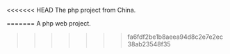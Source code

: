 <<<<<<< HEAD
﻿The php project from China.

=======
A php web project.
>>>>>>> fa6fdf2be1b8aeea94d8c2e7e2ec38ab23548f35
